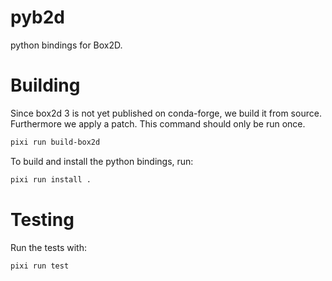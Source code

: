 # pyb2d
python bindings for Box2D.


# Building
 
Since box2d 3 is not yet published on conda-forge, we build it from source.
Furthermore we apply a patch.
This command should only be run once.
```bash
pixi run build-box2d
```

To build and install the python bindings, run:
```bash
pixi run install .
```

# Testing
Run the tests with:
```bash
pixi run test
```

